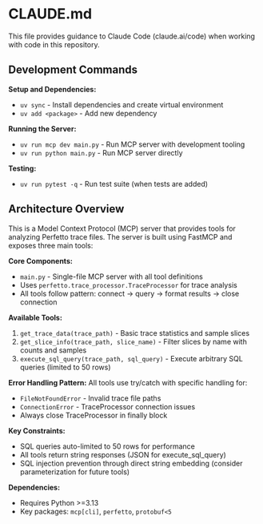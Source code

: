 # CLAUDE.md

This file provides guidance to Claude Code (claude.ai/code) when working with code in this repository.

## Development Commands

**Setup and Dependencies:**
- `uv sync` - Install dependencies and create virtual environment
- `uv add <package>` - Add new dependency

**Running the Server:**
- `uv run mcp dev main.py` - Run MCP server with development tooling
- `uv run python main.py` - Run MCP server directly

**Testing:**
- `uv run pytest -q` - Run test suite (when tests are added)

## Architecture Overview

This is a Model Context Protocol (MCP) server that provides tools for analyzing Perfetto trace files. The server is built using FastMCP and exposes three main tools:

**Core Components:**
- `main.py` - Single-file MCP server with all tool definitions
- Uses `perfetto.trace_processor.TraceProcessor` for trace analysis
- All tools follow pattern: connect → query → format results → close connection

**Available Tools:**
1. `get_trace_data(trace_path)` - Basic trace statistics and sample slices
2. `get_slice_info(trace_path, slice_name)` - Filter slices by name with counts and samples  
3. `execute_sql_query(trace_path, sql_query)` - Execute arbitrary SQL queries (limited to 50 rows)

**Error Handling Pattern:**
All tools use try/catch with specific handling for:
- `FileNotFoundError` - Invalid trace file paths
- `ConnectionError` - TraceProcessor connection issues
- Always close TraceProcessor in finally block

**Key Constraints:**
- SQL queries auto-limited to 50 rows for performance
- All tools return string responses (JSON for execute_sql_query)
- SQL injection prevention through direct string embedding (consider parameterization for future tools)

**Dependencies:**
- Requires Python >=3.13
- Key packages: `mcp[cli]`, `perfetto`, `protobuf<5`
